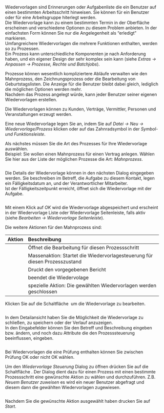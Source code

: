 <!DOCTYPE html>
<html>
<head>
<meta charset="utf-8">
<meta name="viewport" content="width=device-width, initial-scale=1.0">
<title>600_Wiedervorlage_Prozess.md</title>
<link rel="stylesheet" href="https://stackedit.io/res-min/themes/base.css" />
<script type="text/javascript" src="https://cdn.mathjax.org/mathjax/latest/MathJax.js?config=TeX-AMS_HTML"></script>
</head>
<body><div class="container"><p>Wiedervorlagen sind Erinnerungen oder Aufgabenliste die ein Benutzer auf einen bestimmten Arbeitsschritt hinweisen. Sie können für ein Benutzer oder für eine Arbeitsgruppe hiterlegt werden. <br>
Die Wiedervorlage kann zu einem bestimmten Termin in der Oberfläche erscheinen und verschiedene Optionen zu diesem Problem anbieten. In der einfachsten Form können Sie nur die Angelegenheit als “erledigt” markieren.  <br>
Umfangreichere Wiedervorlagen die mehrere Funktionen enthalten, werden so zu Prozessen. <br>
Ein Prozess kann unterschiedliche Komponenten je nach Anforderung haben, und ein eigener Design der sehr komplex sein kann (siehe <em>Extras → Anpassen → Prozesse, Rechte und Batchjobs</em>). </p>

<p>Prozesse können wesentlich kompliziertere Abläufe verwalten wie den Mahnprozess, den Zeichnungsprozess oder die Bearbeitung von Geburtstagslisten. Die Anzeige für die Benutzer bleibt dabei gleich, lediglich die möglichen Optionen werden mehr.  <br>
Nachdem das Prozess angelegt würde, kann jeder Benutzer seiner eigenen Wiedervorlagen erstellen. </p>

<p>Die Wiedervorlagen können zu Kunden, Verträge, Vermittler, Personen und Veranstaltungen erzeugt werden. </p>

<p>Eine neue Wiedervorlage legen Sie an, indem Sie auf <em>Datei → Neu → Wiedervorlage/Prozess</em> klicken oder auf das Zahnradsymbol in der <em>Symbol- und Funktionsleiste</em><img src="http://xpecto.github.io/docs/img/img_1427124269211.png" alt="" title="">.</p>

<p>Als nächstes müssen Sie die Art des Prozesses für Ihre Wiedervorlage auswählen. <br>
Beispiel: Sie wollen einen Mahnprozess für einen Vertrag anlegen. Wählen Sie hier aus der Liste der möglichen Prozesse die Art: <em>Mahnprozess</em>.</p>

<p><img src="http://xpecto.github.io/docs/img/img_1427125664097.png" alt="" title=""></p>

<p>Die Details der Wiedervorlage können in den nächsten Dialog eingegeben werden. Sie beschreiben im Betreff, die Aufgabe zu diesem Kontakt, legen ein Fälligkeitsdatum an, und der Verantwortlicher Mitarbeiter. <br>
Ist der Fälligkeitszeitpunkt erreicht, öffnet sich die Wiedervorlage mit der Aufgabe.</p>

<p><img src="http://xpecto.github.io/docs/img/img_1434095731925.png" alt="" title=""></p>

<p>Mit einem Klick auf <em>OK</em> wird die Wiedervorlage abgespeichert und erscheint in der Wiedervorlage Liste  oder Wiedervorlage Seitenleiste, falls aktiv (siehe <em>Bearbeiten → Wiedervorlage Seitenleiste</em>). </p>

<p>Die  weitere Aktionen für den Mahnprozess sind:</p>

<table>
<thead>
<tr>
  <th>Aktion</th>
  <th align="left">Beschreibung</th>
</tr>
</thead>
<tbody><tr>
  <td><img src="http://xpecto.github.io/docs/img/img_1434096550097.png" alt="" title=""></td>
  <td align="left">Öffnet die Bearbeitung für diesen Prozessschritt</td>
</tr>
<tr>
  <td><img src="http://xpecto.github.io/docs/img/img_1434097634985.png" alt="" title=""></td>
  <td align="left">Massenaktion: Startet die Wiedervorlagesteuerung für diesen Prozesszustand</td>
</tr>
<tr>
  <td><img src="http://xpecto.github.io/docs/img/img_1434096802280.png" alt="" title=""></td>
  <td align="left">Druckt den vorgegebenen Bericht</td>
</tr>
<tr>
  <td><img src="http://xpecto.github.io/docs/img/img_1434096840070.png" alt="" title=""></td>
  <td align="left">beendet die Wiedervolage</td>
</tr>
<tr>
  <td><img src="http://xpecto.github.io/docs/img/img_1439219672662.png" alt="" title=""></td>
  <td align="left">spezielle Aktion: Die gewählten Wiedervorlagen werden geschlossen</td>
</tr>
</tbody></table>


<p>Klicken Sie auf die Schaltfläche <img src="http://xpecto.github.io/docs/img/img_1434096550097.png" alt="" title=""> um die Wiedervorlage zu bearbeiten. </p>

<p><img src="http://xpecto.github.io/docs/img/img_1440406744560.png" alt="" title=""></p>

<p>In dem Detailansicht haben Sie die Möglichkeit die Wiedervorlage zu schließen, zu speichern oder der Verlauf anzuzeigen. <br>
In den Eingabefelder können Sie den Betreff und Beschreibung eingeben bzw. ändern, und noch dazu Attribute die den Prozesssteuerung beeinflussen, eingeben.</p>

<p><img src="http://xpecto.github.io/docs/img/img_1440406662263.png" alt="" title=""></p>

<p>Bei Wiedervorlagen die eine Prüfung enthalten können Sie zwischen Prüfung OK oder nicht OK wählen.</p>

<p>Um den <em>Wiedervorlage Steuerung</em> Dialog zu öffnen drücken Sie auf die Schaltfläche <img src="http://xpecto.github.io/docs/img/img_1434097634985.png" alt="" title="">. Der Dialog dient dazu für einen Prozess mit einen bestimmte Prozessschritt eine gewünschte Aktion zu wählen und durchzuführen. Z.B. <em>Neuem Benutzer zuweisen</em> es wird ein neuer Benutzer abgefragt und diesem dann die gewählten Wiedervorlagen zugewiesen.</p>

<p><img src="http://xpecto.github.io/docs/img/img_1434095945225.png" alt="" title=""></p>

<p>Nachdem Sie die gewünschte Aktion ausgewählt haben drucken Sie auf <em>Start</em>.</p></div></body>
</html>